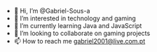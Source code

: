 - 👋 Hi, I’m @Gabriel-Sous-a
- 👀 I’m interested in technology and gaming 
- 🌱 I’m currently learning Java and JavaScript
- 💞️ I’m looking to collaborate on gaming projects
- 📫 How to reach me gabriel2001@live.com.pt

<!---
Gabriel-Sous-a/Gabriel-Sous-a is a ✨ special ✨ repository because its `README.md` (this file) appears on your GitHub profile.
You can click the Preview link to take a look at your changes.
--->

